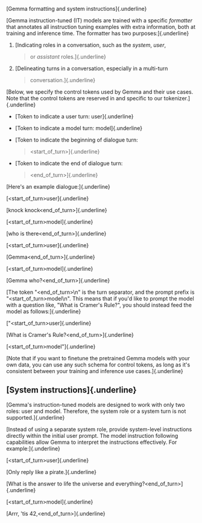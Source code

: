 [Gemma formatting and system instructions]{.underline}

[Gemma instruction-tuned (IT) models are trained with a specific
*formatter* that annotates all instruction tuning examples with extra
information, both at training and inference time. The formatter has two
purposes:]{.underline}

1.  [Indicating roles in a conversation, such as the *system*, *user*,
    > or *assistant* roles.]{.underline}

2.  [Delineating turns in a conversation, especially in a multi-turn
    > conversation.]{.underline}

[Below, we specify the control tokens used by Gemma and their use cases.
Note that the control tokens are reserved in and specific to our
tokenizer.]{.underline}

-   [Token to indicate a user turn: user]{.underline}

-   [Token to indicate a model turn: model]{.underline}

-   [Token to indicate the beginning of dialogue turn:
    > \<start_of_turn\>]{.underline}

-   [Token to indicate the end of dialogue turn:
    > \<end_of_turn\>]{.underline}

[Here\'s an example dialogue:]{.underline}

[\<start_of_turn\>user]{.underline}

[knock knock\<end_of_turn\>]{.underline}

[\<start_of_turn\>model]{.underline}

[who is there\<end_of_turn\>]{.underline}

[\<start_of_turn\>user]{.underline}

[Gemma\<end_of_turn\>]{.underline}

[\<start_of_turn\>model]{.underline}

[Gemma who?\<end_of_turn\>]{.underline}

[The token \"\<end_of_turn\>\\n\" is the turn separator, and the prompt
prefix is \"\<start_of_turn\>model\\n\". This means that if you\'d like
to prompt the model with a question like, \"What is Cramer\'s Rule?\",
you should instead feed the model as follows:]{.underline}

[\"\<start_of_turn\>user]{.underline}

[What is Cramer\'s Rule?\<end_of_turn\>]{.underline}

[\<start_of_turn\>model\"]{.underline}

[Note that if you want to finetune the pretrained Gemma models with your
own data, you can use any such schema for control tokens, as long as
it\'s consistent between your training and inference use
cases.]{.underline}

## [System instructions]{.underline}

[Gemma\'s instruction-tuned models are designed to work with only two
roles: user and model. Therefore, the system role or a system turn is
not supported.]{.underline}

[Instead of using a separate system role, provide system-level
instructions directly within the initial user prompt. The model
instruction following capabilities allow Gemma to interpret the
instructions effectively. For example:]{.underline}

[\<start_of_turn\>user]{.underline}

[Only reply like a pirate.]{.underline}

[What is the answer to life the universe and
everything?\<end_of_turn\>]{.underline}

[\<start_of_turn\>model]{.underline}

[Arrr, \'tis 42,\<end_of_turn\>]{.underline}
